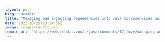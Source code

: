 ```yaml
---
layout: post
blog: "Reddit"
title: "Managing and injecting dependencies into Java microservices using Contexts and Dependency Injection (CDI)"
date: 2023-10-29T23:24:35Z
image: images/reddit.png
remote_url: "https://www.reddit.com/r/java/comments/17jfmvy/managing_and_injecting_dependencies_into_java/"
---
```

